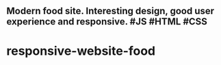 ## Modern food site. Interesting design, good user experience and responsive. #JS #HTML #CSS

# responsive-website-food
